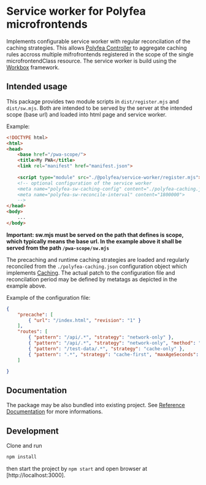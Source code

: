 # Service worker for Polyfea microfrontends

Implements configurable service worker with regular reconcilation of the caching strategies. This allows [Polyfea Controller](https://github.com/polyfea/polyfea-controller) to aggregate caching rules accross multiple mifrofrontends registered in the scope of the single microfrontendClass resource. The service worker is build using the [Workbox](https://developer.chrome.com/docs/workbox) framework.

## Intended usage

This package provides two module scripts in  `dist/register.mjs` and `dist/sw.mjs`. Both are intended to be served by the server at the intended scope (base url) and loaded into html page and service worker.

Example:

```html
<!DOCTYPE html>
<html>
<head>
    <base href="/pwa-scope/">
    <title>My PWA</title>
    <link rel="manifest" href="manifest.json">
    
    <script type="module" src="./@polyfea/service-worker/register.mjs"></script>
    <!-- optional configuration of the service worker 
    <meta name="polyfea-sw-caching-config" content="./polyfea-caching.json">
    <meta name="polyfea-sw-reconcile-interval" content="1800000">
    -->
</head>
<body>
    ...
</body>
```

**Important: sw.mjs must be served on the path that defines is scope, which typically means the base url. In the example above it shall be served from the path `/pwa-scope/sw.mjs`**

The precaching and runtime caching strategies are loaded and regularly reconciled from the `./polyfea-caching.json` configuration object which implements [Caching](./doc/interfaces/Caching.md). The actual patch to the configuration file and reconcilation period may be defined by metatags as depicted in the example above.

Example of the configuration file:

```json
{
    "precache": [
        { "url": "/index.html", "revision": "1" }
    ],
    "routes": [
        { "pattern": "/api/.*", "strategy": "network-only" },
        { "pattern": "/api/.*", "strategy": "network-only", "method": "POST", "syncRetentionMinutes": 60 },  
        { "pattern": "/test-data/.*", "strategy": "cache-only" },
        { "pattern": ".*", "strategy": "cache-first", "maxAgeSeconds":  86400 }
    ]

}
```

## Documentation

The package may be also bundled into existing project. See [Reference Documentation](./docs/README.md) for more informations.

## Development

Clone and run 

```sh
npm install
```

then start the project by `npm start` and open browser at [http://localhost:3000].

